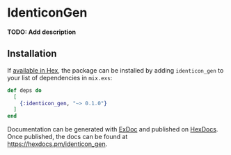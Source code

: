 # IdenticonGen

**TODO: Add description**

## Installation

If [available in Hex](https://hex.pm/docs/publish), the package can be installed
by adding `identicon_gen` to your list of dependencies in `mix.exs`:

```elixir
def deps do
  [
    {:identicon_gen, "~> 0.1.0"}
  ]
end
```

Documentation can be generated with [ExDoc](https://github.com/elixir-lang/ex_doc)
and published on [HexDocs](https://hexdocs.pm). Once published, the docs can
be found at <https://hexdocs.pm/identicon_gen>.

